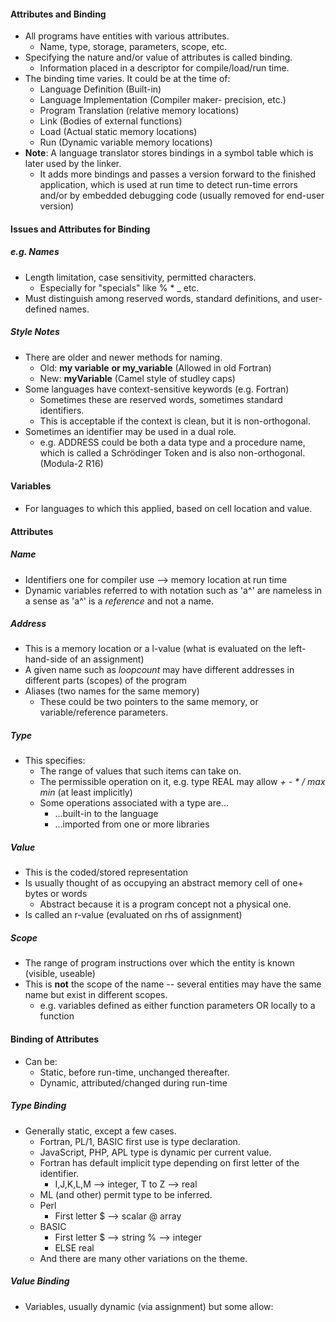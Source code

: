 #### Attributes and Binding
- All programs have entities with various attributes.
	- Name, type, storage, parameters, scope, etc.
- Specifying the nature and/or value of attributes is called binding.
	- Information placed in a descriptor for compile/load/run time.
- The binding time varies. It could be at the time of:
	- Language Definition (Built-in)
	- Language Implementation (Compiler maker- precision, etc.)
	- Program Translation (relative memory locations)
	- Link (Bodies of external functions)
	- Load (Actual static memory locations)
	- Run (Dynamic variable memory locations)
- **Note**: A language translator stores bindings in a symbol table which is later used by the linker.
	- It adds more bindings and passes a version forward to the finished application, which is used at run time to detect run-time errors and/or by embedded debugging code (usually removed for end-user version)
#### Issues and Attributes for Binding
##### e.g. Names
- Length limitation, case sensitivity, permitted characters.
	- Especially for "specials" like % * _ etc.
- Must distinguish among reserved words, standard definitions, and user-defined names.
##### Style Notes
- There are older and newer methods for naming.
	- Old: **my variable** **or my_variable** (Allowed in old Fortran)
	- New: **myVariable** (Camel style of studley caps)
- Some languages have context-sensitive keywords (e.g. Fortran)
	- Sometimes these are reserved words, sometimes standard identifiers.
	- This is acceptable if the context is clean, but it is non-orthogonal.
- Sometimes an identifier may be used in a dual role.
	- e.g. ADDRESS could be both a data type and a procedure name, which is called a Schrödinger Token and is also non-orthogonal. (Modula-2 R16)
#### Variables
- For languages to which this applied, based on cell location and value.
#### Attributes
##### Name
- Identifiers one for compiler use --> memory location at run time
- Dynamic variables referred to with notation such as 'a^' are nameless in a sense as 'a^' is a *reference* and not a name.
##### Address
- This is a memory location or a l-value (what is evaluated on the left-hand-side of an assignment)
- A given name such as *loopcount* may have different addresses in different parts (scopes) of the program
- Aliases (two names for the same memory)
	- These could be two pointers to the same memory, or variable/reference parameters.
##### Type
- This specifies:
	- The range of values that such items can take on.
	- The permissible operation on it, e.g. type REAL may allow *+ - * / max min* (at least implicitly)
	- Some operations associated with a type are...
		- ...built-in to the language
		- ...imported from one or more libraries
##### Value
- This is the coded/stored representation
- Is usually thought of as occupying an abstract memory cell of one+ bytes or words
	- Abstract because it is a program concept not a physical one.
- Is called an r-value (evaluated on rhs of assignment)
##### Scope
- The range of program instructions over which the entity is known (visible, useable)
- This is **not** the scope of the name --  several  entities may have the same name but exist in different scopes.
	- e.g. variables defined as either function parameters OR locally to a function
#### Binding of Attributes
- Can be:
	- Static, before run-time, unchanged thereafter.
	- Dynamic, attributed/changed during run-time
##### Type Binding
- Generally static, except a few cases.
	- Fortran, PL/1, BASIC first use is type declaration.
	- JavaScript, PHP, APL type is dynamic per current value.
	- Fortran has default implicit type depending on first letter of the identifier.
		- I,J,K,L,M --> integer, T to Z --> real
	- ML (and other) permit type to be inferred.
	- Perl
		- First letter $ --> scalar @ array
	- BASIC
		- First letter $ --> string
				   % --> integer
		- ELSE real
	- And there are many other variations on the theme.
##### Value Binding
- Variables, usually dynamic (via assignment) but some allow:
